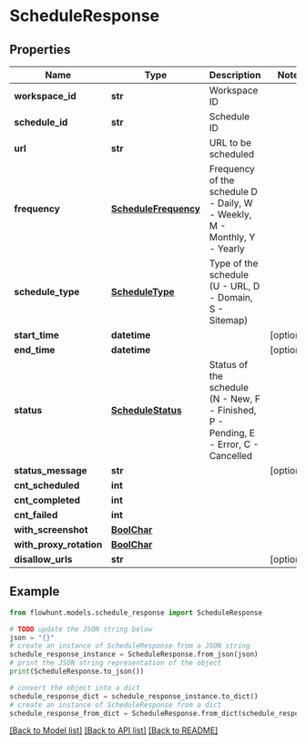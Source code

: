 # ScheduleResponse


## Properties

Name | Type | Description | Notes
------------ | ------------- | ------------- | -------------
**workspace_id** | **str** | Workspace ID | 
**schedule_id** | **str** | Schedule ID | 
**url** | **str** | URL to be scheduled | 
**frequency** | [**ScheduleFrequency**](ScheduleFrequency.md) | Frequency of the schedule D - Daily, W - Weekly, M - Monthly, Y - Yearly | 
**schedule_type** | [**ScheduleType**](ScheduleType.md) | Type of the schedule (U - URL, D - Domain, S - Sitemap) | 
**start_time** | **datetime** |  | [optional] 
**end_time** | **datetime** |  | [optional] 
**status** | [**ScheduleStatus**](ScheduleStatus.md) | Status of the schedule (N - New, F - Finished, P - Pending, E - Error, C - Cancelled | 
**status_message** | **str** |  | [optional] 
**cnt_scheduled** | **int** |  | 
**cnt_completed** | **int** |  | 
**cnt_failed** | **int** |  | 
**with_screenshot** | [**BoolChar**](BoolChar.md) |  | 
**with_proxy_rotation** | [**BoolChar**](BoolChar.md) |  | 
**disallow_urls** | **str** |  | [optional] 

## Example

```python
from flowhunt.models.schedule_response import ScheduleResponse

# TODO update the JSON string below
json = "{}"
# create an instance of ScheduleResponse from a JSON string
schedule_response_instance = ScheduleResponse.from_json(json)
# print the JSON string representation of the object
print(ScheduleResponse.to_json())

# convert the object into a dict
schedule_response_dict = schedule_response_instance.to_dict()
# create an instance of ScheduleResponse from a dict
schedule_response_from_dict = ScheduleResponse.from_dict(schedule_response_dict)
```
[[Back to Model list]](../README.md#documentation-for-models) [[Back to API list]](../README.md#documentation-for-api-endpoints) [[Back to README]](../README.md)



